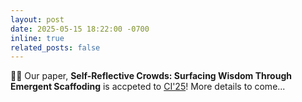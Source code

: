 ```yaml
---
layout: post
date: 2025-05-15 18:22:00 -0700
inline: true
related_posts: false
---
```


:tada::page_facing_up: Our paper, **Self-Reflective Crowds: Surfacing Wisdom Through Emergent Scaffoding** is accpeted to [CI'25](https://ci.acm.org/2025/)! More details to come...